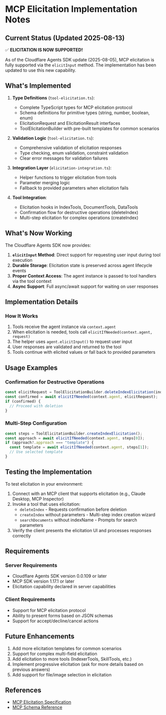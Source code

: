 # MCP Elicitation Implementation Notes

## Current Status (Updated 2025-08-13)

✅ **ELICITATION IS NOW SUPPORTED!** 

As of the Cloudflare Agents SDK update (2025-08-05), MCP elicitation is fully supported via the `elicitInput` method. The implementation has been updated to use this new capability.

## What's Implemented

1. **Type Definitions** (`tool-elicitation.ts`):
   - Complete TypeScript types for MCP elicitation protocol
   - Schema definitions for primitive types (string, number, boolean, enum)
   - ElicitationRequest and ElicitationResult interfaces
   - ToolElicitationBuilder with pre-built templates for common scenarios

2. **Validation Logic** (`tool-elicitation.ts`):
   - Comprehensive validation of elicitation responses
   - Type checking, enum validation, constraint validation
   - Clear error messages for validation failures

3. **Integration Layer** (`elicitation-integration.ts`):
   - Helper functions to trigger elicitation from tools
   - Parameter merging logic
   - Fallback to provided parameters when elicitation fails

4. **Tool Integration**:
   - Elicitation hooks in IndexTools, DocumentTools, DataTools
   - Confirmation flow for destructive operations (deleteIndex)
   - Multi-step elicitation for complex operations (createIndex)

## What's Now Working

The Cloudflare Agents SDK now provides:

1. **`elicitInput` Method**: Direct support for requesting user input during tool execution
2. **Durable Storage**: Elicitation state is preserved across agent lifecycle events
3. **Proper Context Access**: The agent instance is passed to tool handlers via the tool context
4. **Async Support**: Full async/await support for waiting on user responses

## Implementation Details

### How It Works

1. Tools receive the agent instance via `context.agent`
2. When elicitation is needed, tools call `elicitIfNeeded(context.agent, request)`
3. The helper uses `agent.elicitInput()` to request user input
4. User responses are validated and returned to the tool
5. Tools continue with elicited values or fall back to provided parameters

## Usage Examples

### Confirmation for Destructive Operations
```typescript
const elicitRequest = ToolElicitationBuilder.deleteIndexElicitation(indexName);
const confirmed = await elicitIfNeeded(context.agent, elicitRequest);
if (confirmed) {
  // Proceed with deletion
}
```

### Multi-Step Configuration
```typescript
const steps = ToolElicitationBuilder.createIndexElicitation();
const approach = await elicitIfNeeded(context.agent, steps[0]);
if (approach?.approach === "template") {
  const template = await elicitIfNeeded(context.agent, steps[1]);
  // Use selected template
}
```

## Testing the Implementation

To test elicitation in your environment:

1. Connect with an MCP client that supports elicitation (e.g., Claude Desktop, MCP Inspector)
2. Invoke a tool that uses elicitation:
   - `deleteIndex` - Requests confirmation before deletion
   - `createIndex` without parameters - Multi-step index creation wizard
   - `searchDocuments` without indexName - Prompts for search parameters
3. Verify the client presents the elicitation UI and processes responses correctly

## Requirements

### Server Requirements
- Cloudflare Agents SDK version 0.0.109 or later
- MCP SDK version 1.17.1 or later
- Elicitation capability declared in server capabilities

### Client Requirements
- Support for MCP elicitation protocol
- Ability to present forms based on JSON schemas
- Support for accept/decline/cancel actions

## Future Enhancements

1. Add more elicitation templates for common scenarios
2. Support for complex multi-field elicitation
3. Add elicitation to more tools (IndexerTools, SkillTools, etc.)
4. Implement progressive elicitation (ask for more details based on previous answers)
5. Add support for file/image selection in elicitation

## References

- [MCP Elicitation Specification](https://modelcontextprotocol.io/specification/2025-06-18/client/elicitation)
- [MCP Schema Reference](https://modelcontextprotocol.io/specification/2025-06-18/schema#elicitation%2Fcreate)